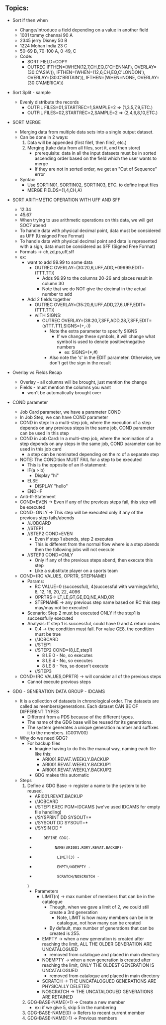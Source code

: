 ## Topics:
- Sort if then when
    - Change/introduce a field depending on a value in another field
    - 1001 tommy chennai 90 A
    - 2345 jerry Disney  50 B
    - 1224 Mohan India   23 C
    - 50-69 B, 70-100 A, 0-49, C
    - Code:
        - SORT FIELD=COPY
        - OUTREC    IFTHEN=(WHEN(12,7,CH,EQ,C'CHENNAI'),
                            OVERLAY=(30:C'ASIA')),
                    IFTHEN=(WHEN=(12,6,CH,EQ,C'LONDON'),
                            OVERLAY=(30:C'BRITAIN')),
                    IFTHEN=(WHEN=NONE,
                            OVERLAY=(30:C'AMERICA'))

- Sort Split - sample
    - Evenly distribute the records
        - OUTFIL FILES=01,STARTREC=1,SAMPLE=2  => (1,3,5,7,9,ETC.)
        - OUTFIL FILES=02,STARTREC=2,SAMPLE=2  => (2,4,6,8,10,ETC.)
- SORT MERGE
    - Merging data from multiple data sets into a single output dataset.
    - Can be done in 2 ways:
        1. Data will be appended (first file1, then file2, etc.)
        2. Merging (take data from all files, sort it, and then store)
            - prerequisite: data in all the input datasets must be in sorted ascending order based on the field which the user wants to merge
            - If they are not in sorted order, we get an "Out of Sequence" error
    - Syntax:
        - Use SORTIN01, SORTIN02, SORTIN03, ETC. to define input files
        - MERGE FIELDS=(1,4,CH,A)
- SORT ARITHMETIC OPERATION WITH UFF AND SFF
    - 12.34
    - 45.67
    - When trying to use arithmetic operations on this data, we will get SOC7 abend
    - To handle data with physical decimal point, data must be considered as UFF (Unsigned Free Format)
    - To handle data with physical decimal point and data is represented with a sign, data must be considered as SFF (Signed Free Format)
    - Formats ->    ch,zd,ps,uff,sff
    - ex:
        - want to add 99.99 to some data
            - OUTREC OVERLAY=(30:20,6,UFF,ADD,+09999.EDIT=(TTT.TT))
                - Adds 99.99 to the columns 20-26 and places result in column 30
                - Note that we do NOT give the decimal in the actual number to add
        - Add 2 fields together
            - OUTREC OVERLAY=(35:20,6,UFF,ADD,27,6,UFF,EDIT=(TTT.TT))
            - wITH SIGNS:
                - OUTREC OVERLAY=(38:20,7,SFF,ADD,28,7,SFF,EDIT=(sTTT.TT),SIGNS=(+,-))
                    - Note the extra parameter to specify SIGNS
                        - If we change these symbols, it will change what symbol is used to denote positive/negative numbers
                            - ex: SIGNS=(*,#)
                    - Also note the 's' in the EDIT parameter. Otherwise, we don't get the sign in the result
- Overlay vs Fields Recap
    - Overlay - all columns will be brought, just mention the change
    - Fields - must mention the columns you want
        - won't be automatically brought over
- COND parameter
    - Job Card parameter, we have a parameter COND
    - In Job Step, we can have COND parameter
    - COND in step: In a multi-step job, where the execution of a step depends on any previous steps in the same job, COND parameter can be used in this step
    - COND in Job Card: In a multi-step job, where the nomination of a step depends on any steps in the same job, COND parameter can be used in this job card
        - a step can be nominated depending on the rc of a separate step
    - NOTE: The CONDition MUST FAIL for a step to be executed
        - This is the opposite of an if-statement:
        - IF(a > b)
            - Display "hi"
        - ELSE
            - DISPLAY "hello"
        - END-IF
    - Anti-If-Statement
    - COND=EVEN -> Even if any of the previous steps fail, this step will be executed
    - COND=ONLY -> This step will be executed only if any of the previous step fails/abends
        - //JOBCARD
        - //STEP1
        - //STEP2 COND=EVEN
            - Even if step 1 abends, step 2 executes
            - This is different from the normal flow where is a step abends then the following jobs will not execute
        - //STEP3 COND=ONLY
            - Only if any of the previous steps abend, then execute this step
            - Like a substitute player on a sports team
    - COND=(RC VALUES, OPRTR, STEPNAME)
        - Params:
            - RC VALUE=0 (successful), 4(successful with warnings/info), 8, 12, 16, 20, 22, 4096
            - OPRTRS-> LT,LE,GT,GE,EQ,NE,AND,OR
            - STEPNAME -> any previous step name based on RC this step may/may not be executed
        - Scenario: Step 2 must be executed ONLY if the step1 is successfully executed
        - Analysis: If step 1 is successful, could have 0 and 4 return codes
            - 0,4 -> the condition must fail. For value GE8, the condition must be true
            - //JOBCARD
            - //STEP1
            - //STEP2 COND=(8,LE,step1)
                - 8 LE 0 - No, so executes
                - 8 LE 4 - No, so executes
                - 8 LE 8 - Yes, so doesn't execute
            - //STEP3
    - COND=(RC VALUES,OPRTR) -> will consider all of the previous steps
        - Cannot execute previous steps
- GDG - GENERATION DATA GROUP - IDCAMS
    - It is a collection of datasets in chronological order. The datasets are called as members/generations. Each dataset CAN BE OF DIFFERENT TYPES
        - Different from a PDS because of the different types. 
        - The name of the GDG base will be reused for its generations. 
        - The system generates a unique generation number and suffixes it to the members. (G001V00)
    - Why do we need GDG?
        - For backup files
            - Imagine having to do this the manual way, naming each file like this:
                - ARI001.REVAT.WEEKLY.BACKUP
                - ARI001.REVAT.WEEKLY.BACKUP1
                - ARI001.REVAT.WEEKLY.BACKUP2
            - GDG makes this automatic
    - Steps
        1. Define a GDG Base -> register a name to the system to be reused.
            - ARI001.REVAT.BACKUP
            - //JOBCARD
            - //STEP1 EXEC PGM=IDCAMS (we've used IDCAMS for empty file handling)
            - //SYSPRINT DD SYSOUT=*
            - //SYSOUT DD SYSOUT=*
            - //SYSIN DD *
            -         DEFINE GDG(-
            -              NAME(ARI001.RORY.REVAT.BACKUP)- 
            -               LIMIT(3) - 
            -               EMPTY/NOEMPTY -
            -               SCRATCH/NOSCRATCH -
            )
            - Parameters
                - LIMIT(n) -> max number of members that can be in the catalogue
                    - Though, when we gave a limit of 2, we could still create a 3rd generation 
                        - Note, LIMIT is how many members can be in te catalogue, not how many can be created
                    - By default, max number of generations that can be created is 255.
                - EMPTY -> when a new generation is created after reaching the limit, ALL THE OLDER GENERATION ARE UNCATALOGUED
                    - removed from catalogue and placed in main directory
                - NOEMPTY -> when a new generation is created after reaching the limit, ONLY THE OLDEST GENERATION IS UNCATALOGUED
                    - removed from catalogue and placed in main directory
                - SCRATCH -> THE UNCATALOGUED GENERATIONS ARE PHYSICALLY DELETED
                - NOSCRATCH -> THE UNCATALOGUED GENERATIONS ARE RETAINED
        2. GDG-BASE-NAME(+1) -> Create a new member
            - ex: if we give 5, skip 5 in the numbering
        3. GDG-BASE-NAME(0) -> Refers to recent current member
        4. GDG-BASE-NAME(-1) -> Previous members
        
